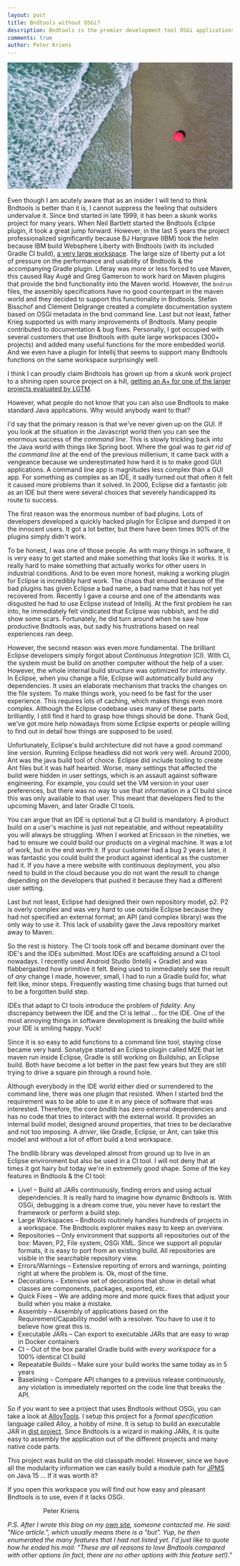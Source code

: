 ```yaml
---
layout: post
title: Bndtools without OSGi?
description: Bndtools is the premier development tool OSGi applications. However, can it also be used to build plain old Java applications without OSGi?
comments: true
author: Peter Kriens
---
```


![beach](/assets/img/beach.jpg)

Even though I am acutely aware that as an insider I will tend to think Bndtools is better than it is, I cannot suppress the feeling that outsiders undervalue it. Since bnd started in late 1999, it has been a skunk works project for many years. When Neil Bartlett started the Bndtools Eclipse plugin, it took a great jump forward. However, in the last 5 years the project professionalized significantly because BJ Hargrave (IBM) took the helm because IBM build Websphere Liberty with Bndtools (with its included Gradle CI build), [a very large workspace](https://github.com/OpenLiberty/open-liberty/tree/integration/dev). The large size of liberty put a lot of pressure on the performance and usability of Bndtools & the accompanying Gradle plugin. Liferay was more or less forced to use Maven, this caused Ray Augé and Greg Gamerson to work hard on Maven plugins that provide the bnd functionality into the Maven world. However, the `bndrun` files, the assembly specifications have no good counterpart in the maven world and they decided to support this functionality in Bndtools. Stefan Bisschof and Clément Delgrange created a complete documentation system based on OSGi metadata in the bnd command line. Last but not least, father Krieg supported us with many improvements of Bndtools. Many people contributed to documentation & bug fixes. Personally, I got occupied with several customers that use Bndtools with quite large workspaces (300+ projects) and added many useful functions for the more embedded world. And we even have a plugin for Intellij that seems to support many Bndtools functions on the same workspace surprisingly well.

I think I can proudly claim Bndtools has grown up from a skunk work project to a shining open source project on a hill, [getting an A+ for one of the larger projects evaluated by LGTM](https://lgtm.com/projects/g/bndtools/bnd/context:java).

However, what people do not know that you can also use Bndtools to make standard Java applications. Why would anybody want to that?

I'd say that the primary reason is that we've never given up on the GUI. If you look at the situation in the Javascript world then you can see the enormous success of the _command line_. This is slowly trickling back into the Java world with things like Spring boot. Where the goal was _to get rid of the command line_ at the end of the previous millenium, it came back with a vengeance because we underestimated how hard it is to make good GUI applications. A command line app is magnitudes less complex than a GUI app. For something as complex as an IDE, it sadly turned out that often it felt it caused more problems than it solved. In 2000, Eclipse did a fantastic job as an IDE but there were several choices that severely handicapped its route to success.

The first reason was the enormous number of bad plugins. Lots of developers developed a quickly hacked plugin for Eclipse and dumped it on the innocent users. It got a lot better, but there have been times 90% of the plugins simply didn't work.

To be honest, I was one of those people. As with many things in software, it is very easy to get started and make something that looks like it works. It is really hard to make something that actually works for other users in industrial conditions. And to be even more honest, making a working plugin for Eclipse is incredibly hard work. The chaos that ensued because of the bad plugins has given Eclipse a bad name, a bad name that it has not yet recovered from. Recently I gave a course and one of the attendants was disgusted he had to use Eclipse instead of Intellij. At the first problem he ran into, he immediately felt vindicated that Eclipse was rubbish, and he did show some scars. Fortunately, he did turn around when he saw how productive Bndtools was, but sadly his frustrations based on real experiences ran deep.

However, the second reason was even more fundamental. The brilliant Eclipse developers simply forgot about _Continuous Integration_ (CI). With CI, the system must be build on another computer without the help of a user. However, the whole internal build structure was optimized for _interactivity_. In Eclipse, when you change a file, Eclipse will automatically build any dependencies. It uses an elaborate mechanism that tracks the changes on the file system. To make things work, you need to be fast for the user experience. This requires lots of caching, which makes things even more complex. Although the Eclipse codebase uses many of these parts brilliantly, I still find it hard to grasp how things should be done. Thank God, we've got more help nowadays from some Eclipse experts or people willing to find out in detail how things are supposed to be used.

Unfortunately, Eclipse's build architecture did not have a good command line version. Running Eclipse headless did not work very well. Around 2000, Ant was the java build tool of choice. Eclipse did include tooling to create Ant files but it was half hearted. Worse, many settings that affected the build were hidden in user settings, which is an assault against software engineering. For example, you could set the VM version in your user preferences, but there was no way to use that information in a CI build since this was only available to that user. This meant that developers fled to the upcoming Maven, and later Gradle CI tools.

You can argue that an IDE is optional but a CI build is mandatory. A product build on a user's machine is just not repeatable, and without repeatability you will always be struggling. When I worked at Ericsson in the nineties, we had to ensure we could build our products on a virginal machine. It was a lot of work, but in the end worth it. If your customer had a bug 2 years later, it was fantastic you could build the product against identical as the customer had it. If you have a mere website with continuous deployment, you also need to build in the cloud because you do not want the result to change depending on the developers that pushed it because they had a different user setting.

Last but not least, Eclipse had designed their own repository model, p2. P2 is overly complex and was very hard to use outside Eclipse because they had not specified an external format; an API (and complex library) was the only way to use it. This lack of usability gave the Java repository market away to Maven.

So the rest is history. The CI tools took off and became dominant over the IDE's and the IDEs submitted. Most IDEs are scaffolding around a CI tool nowadays. I recently used Android Studio (Intellij + Gradle) and was flabbergasted how primitive it felt. Being used to immediately see the result of _any_ change I made, however, small, I had to run a Gradle build for, what felt like, minor steps. Frequently wasting time chasing bugs that turned out to be a forgotten build step.

IDEs that adapt to CI tools introduce the problem of _fidelity_. Any discrepancy between the IDE and the CI is lethal ... for the IDE. One of the most annoying things in software development is breaking the build while your IDE is smiling happy. Yuck!

Since it is so easy to add functions to a command line tool, staying close became very hard. Sonatype started an Eclipse plugin called M2E that let maven run inside Eclipse, Gradle is still working on Buildship, an Eclipse build. Both have become a lot better in the past few years but they are still trying to drive a square pin through a round hole.

Although everybody in the IDE world either died or surrendered to the command line, there was one plugin that resisted. When I started bnd the requirement was to be able to use it in any piece of software that was interested. Therefore, the core _bndlib_ has zero external dependencies and has no code that tries to interact with the external world. It provides an internal build model, designed around properties, that tries to be declarative and not too imposing. A _driver_, like Gradle, Eclipse, or Ant, can take this model and without a lot of effort build a bnd workspace.

The bndlib library was developed almost from ground up to live in an Eclipse environment but also be used in a CI tool. I will not deny that at times it got hairy but today we're in extremely good shape. Some of the key features in Bndtools & the CI tool:

- Live! – Build all JARs continuously, finding errors and using actual dependencies. It is really hard to imagine how dynamic Bndtools is. With OSGi, debugging is a dream come true, you never have to restart the framework or perform a build step.
- Large Workspaces – Bndtools routinely handles hundreds of projects in a workspace. The Bndtools explorer makes easy to keep an overview.
- Repositories – Only environment that supports all repositories out of the box: Maven, P2, File system, OSGi XML. Since we support all popular formats, it is easy to port from an existing build. All repositories are visible in the searchable repository view.
- Errors/Warnings – Extensive reporting of errors and warnings, pointing right at where the problem is. Ok, most of the time.
- Decorations – Extensive set of decorations that show in detail what classes are components, packages, exported, etc.
- Quick Fixes – We are adding more and more quick fixes that adjust your build when you make a mistake.
- Assembly – Assembly of applications based on the Requirement/Capability model with a resolver. You have to use it to believe how great this is.
- Executable JARs – Can export to executable JARs that are easy to wrap in Docker containers
- CI – Out of the box parallel Gradle build with _every workspace_ for a 100% identical CI build
- Repeatable Builds – Make sure your build works the same today as in 5 years
- Baselining – Compare API changes to a previous release continuously, any violation is immediately reported on the code line that breaks the API.

So if you want to see a project that uses Bndtools without OSGi, you can take a look at [AlloyTools](https://github.com/alloytools/org.alloytools.alloy). I setup this project for a _formal specification_ language called Alloy, a hobby of mine. It is setup to build an executable JAR in [dist project](https://github.com/AlloyTools/org.alloytools.alloy/tree/master/org.alloytools.alloy.dist). Since Bndtools is a wizard in making JARs, it is quite easy to assembly the application out of the different projects and many native code parts.

This project was build on the old classpath model. However, since we have all the modularity information we can easily build a module path for [JPMS](https://en.wikipedia.org/wiki/Java_Platform_Module_System) on Java 15 ... If it was worth it?

If you open this workspace you will find out how easy and pleasant Bndtools is to use, even if it lacks OSGi.

<p style="margin-left:5rem">Peter Kriens</p>

_P.S. After I wrote this blog on my [own site](https://www.aQute.biz), someone contacted me. He said: "Nice article.", which usually means there is a "but". Yup, he then enumerated the many features that I had not listed yet. I'd just like to quote how he ended his mail: "These are all reasons to love Bndtools compared with other options (in fact, there are no other options with this feature set!)."_
